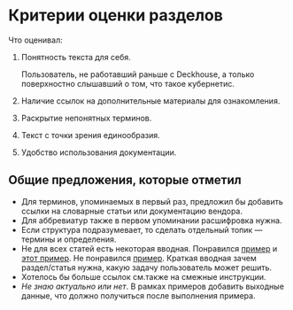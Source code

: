 # Критерии оценки разделов

Что оценивал:

1. Понятность текста для себя.

   Пользователь, не работавший раньше с Deckhouse, а только поверхностно слышавший о том, что такое кубернетис.
2. Наличие ссылок на дополнительные материалы для ознакомления.
3. Раскрытие непонятных терминов.
4. Текст с точки зрения единообразия.
5. Удобство использования документации.

## Общие предложения, которые отметил

* Для терминов, упоминаемых в первый раз, предложил бы добавить ссылки на словарные статьи или документацию вендора.
* Для аббревиатур также в первом упоминании расшифровка нужна.
* Если структура подразумевает, то сделать отдельный топик — термины и определения.
* Не для всех статей есть некоторая вводная. Понравился [пример](https://deckhouse.ru/documentation/v1/modules/140-user-authz/usage.html#создание-serviceaccount-для-сервера-и-предоставление-ему-доступа) и [этот пример](https://deckhouse.ru/documentation/v1/modules/101-cert-manager/usage.html#заказ-wildcard-сертификата-с-dns-в-cloudflare). Не понравился [пример](https://deckhouse.ru/documentation/v1/modules/140-user-authz/usage.html#создание-пользователя-с-помощью-клиентского-сертификата). Краткая вводная зачем раздел/статья нужна, какую задачу пользователь может решить. 
* Хотелось бы больше ссылок см.также на смежные инструкции.
* *Не знаю актуально или нет*. В рамках примеров добавить выходные данные, что должно получиться после выполнения примера.